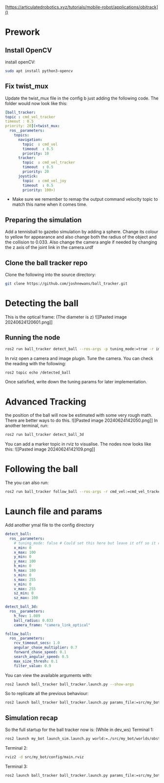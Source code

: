 [https://articulatedrobotics.xyz/tutorials/mobile-robot/applications/objtrack]()
# Prework
## Install OpenCV
install openCV:
```bash
sudo apt install python3-opencv
```
## Fix twist_mux
Update the twist_mux file in the config b just adding the following code. The folder would now look like this:
```yaml
[ball_tracker:  
topic : cmd_vel_tracker  
timeout : 0.5  
priority: 20](<twist_mux:
  ros__parameters:
    topics:
      navigation:
        topic  : cmd_vel
        timeout  : 0.5
        priority: 10
      tracker:
        topic  : cmd_vel_tracker
        timeout  : 0.5
        priority: 20
      joystick:
        topic  : cmd_vel_joy
        timeout  : 0.5
        priority: 100>)
```
-  Make sure we remember to remap the output command velocity topic to match this name when it comes time.
## Preparing the simulation
Add a tennisball to gazebo simulation by adding a sphere. Change its colour to yellow for appearance and also change both the radius of the object and the collision to  0.033.
Also change the camera angle if needed by changing the z axis of the joint link in the camera.urdf

## Clone the ball tracker repo
Clone the following into the source directory:
```bash 
git clone https://github.com/joshnewans/ball_tracker.git
```
# Detecting the ball
This is the optical frame:
(The diameter is z)
![[Pasted image 20240624120601.png]]
## Running the node
```bash
ros2 run ball_tracker detect_ball --ros-args -p tuning_mode:=true -r image_in:=camera/image_raw
```
In rviz open a camera and image plugin. Tune the camera.
You can check the reading with the following:
```bash
ros2 topic echo /detected_ball
```
Once satisfied, write down the tuning params for later implementation.
# Advanced Tracking
the position of the ball will now be estimated with some very rough math. There are better ways to do this. 
![[Pasted image 20240624142050.png]]
In another terminal, run:
```bash
ros2 run ball_tracker detect_ball_3d
```
You can add a marker topic in rviz to visualise.
The nodes now looks like this:
![[Pasted image 20240624142109.png]]
# Following the ball
The you can also run:
```bash
ros2 run ball_tracker follow_ball --ros-args -r cmd_vel:=cmd_vel_tracker
```
# Launch file and params
Add another ymal file to the config directory
```yaml
detect_ball:
  ros__parameters:
    # tuning_mode: false # Could set this here but leave it off so it can be easily set by the launch script
    x_min: 0
    x_max: 100
    y_min: 0
    y_max: 100
    h_min: 0
    h_max: 180
    s_min: 0
    s_max: 255
    v_min: 0
    v_max: 255
    sz_min: 0
    sz_max: 100

detect_ball_3d:
  ros__parameters:
    h_fov: 1.089
    ball_radius: 0.033
    camera_frame: "camera_link_optical"

follow_ball:
  ros__parameters:
    rcv_timeout_secs: 1.0
    angular_chase_multiplier: 0.7
    forward_chase_speed: 0.1
    search_angular_speed: 0.5
    max_size_thresh: 0.1
    filter_value: 0.9

```

You can view the available arguments with:
```bash
ros2 launch ball_tracker ball_tracker.launch.py --show-args
```

So to replicate all the previous behaviour:
```bash
ros2 launch ball_tracker ball_tracker.launch.py params_file:=src/my_bot/config/ball_tracker_params_sim.yaml image_topic:=/camera/image_raw cmd_vel_topic:=/cmd_vel_tracker enable_3d_tracker:=true
```
## Simulation recap
So the full startup for the ball tracker now is:
(While in dev_ws)
Terminal 1:
```bash
ros2 launch my_bot launch_sim.launch.py world:=./src/my_bot/worlds/obstacles.world
```
Terminal 2:
```bash
rviz2 -d src/my_bot/config/main.rviz
```
Terminal 3:
```bash
ros2 launch ball_tracker ball_tracker.launch.py params_file:=src/my_bot/config/ball_tracker_params_sim.yaml image_topic:=/camera/image_raw cmd_vel_topic:=/cmd_vel_tracker enable_3d_tracker:=true
```
